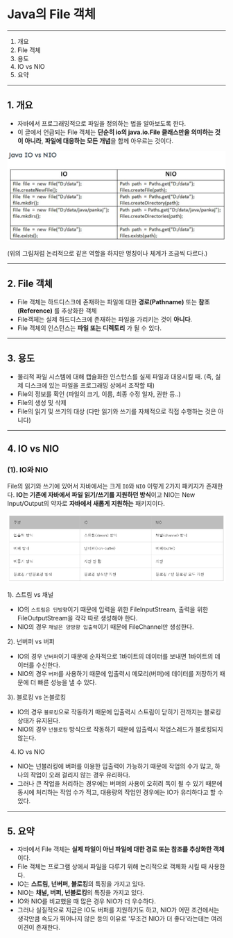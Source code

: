 # Java의 File 객체
---
1. 개요
2. File 객체
3. 용도
4. IO vs NIO
5. 요약
---
## 1. 개요

* 자바에서 프로그래밍적으로 파일을 정의하는 법을 알아보도록 한다.
* 이 글에서 언급되는 File 객체는 **단순히 io의 java.io.File 클래스만을 의미하는 것이 아니라**, **파일에 대응하는 모든 개념**을 함께 아우르는 것이다.

![](images/io_nio_difference_example.PNG)

(위의 그림처럼 논리적으로 같은 역할을 하지만 명칭이나 체계가 조금씩 다르다.)

---
## 2. File 객체
* File 객체는 하드디스크에 존재하는 파일에 대한 **경로(Pathname)** 또는 **참조(Reference)** 를 추상화한 객체
* File객체는 실제 하드디스크에 존재하는 파일을 가리키는 것이 **아니다**.
* File 객체의 인스턴스는 **파일 또는 디렉토리** 가 될 수 있다.
---
## 3. 용도
* 물리적 파일 시스템에 대해 캡슐화한 인스턴스를 실제 파일과 대응시킬 때. (즉, 실제 디스크에 있는 파일을 프로그래밍 상에서 조작할 때)
* File의 정보를 확인 (파일의 크기, 이름, 최종 수정 일자, 권한 등..)
* File의 생성 및 삭제
* File의 읽기 및 쓰기의 대상
(다만 읽기와 쓰기를 자체적으로 직접 수행하는 것은 아니다)
---
## 4. IO vs NIO

### (1). IO와 NIO
File의 읽기와 쓰기에 있어서 자바에서는 크게 `IO`와 `NIO` 이렇게 2가지 패키지가 존재한다. **IO는 기존에 자바에서 파일 읽기/쓰기를 지원하던 방식**이고 NIO는 New Input/Output의 약자로 **자바에서 새롭게 지원하는** 패키지이다.   

![](images/difference_between_io_nio.PNG)

1). 스트림 vs 채널
* IO의 `스트림은 단방향`이기 때문에 입력을 위한 FileInputStream, 출력을 위한 FileOutputStream을 각각 따로 생성해야 한다.
* NIO의 경우 `채널은 양방향 입출력`이기 때문에 FileChannel만 생성한다.

2). 넌버퍼 vs 버퍼
* IO의 경우 `넌버퍼`이기 때문에 순차적으로 1바이트의 데이터를 보내면 1바이트의 데이터를 수신한다. 
* NIO의 경우 `버퍼`를 사용하기 때문에 입출력시 메모리(버퍼)에 데이터를 저장하기 때문에 더 빠른 성능을 낼 수 있다. 

3). 블로킹 vs 논블로킹
* IO의 경우 `블로킹`으로 작동하기 때문에 입출력시 스트림이 닫히기 전까지는 블로킹 상태가 유지된다.
* NIO의 경우 `넌블로킹` 방식으로 작동하기 때문에 입출력시 작업스레드가 블로킹되지 않는다.

4) IO vs NIO
* NIO는 넌블러킹에 버퍼를 이용한 입출력이 가능하기 때문에 작업의 수가 많고, 하나의 작업이 오래 걸리지 않는 경우 유리하다.
* 그러나 큰 작업을 처리하는 경우에는 버퍼의 사용이 오히려 독이 될 수 있기 때문에 동시에 처리하는 작업 수가 적고, 대용량의 작업인 경우에는 IO가 유리하다고 할 수 있다.

---
## 5. 요약
* 자바에서 File 객체는 **실제 파일이 아닌 파일에 대한 경로 또는 참조를 추상화한 객체**이다.
* File 객체는 프로그램 상에서 파일을 다루기 위해 논리적으로 객체화 시킬 때 사용한다.
* IO는 **스트림, 넌버퍼, 블로킹**의 특징을 가지고 있다.
* NIO는 **채널, 버퍼, 넌블로킹**의 특징을 가지고 있다.
* IO와 NIO를 비교했을 때 많은 경우 NIO가 더 우수하다.
* 그러나 실질적으로 지금은 IO도 버퍼를 지원하기도 하고, NIO가 어떤 조건에서는 생각만큼 속도가 뛰어나지 않은 등의 이유로 '무조건 NIO가 더 좋다'라는데는 여러 이견이 존재한다.